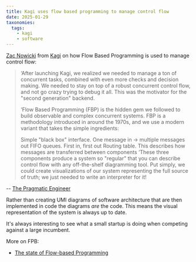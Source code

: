 ```yaml
---
title: Kagi uses flow based programming to manage control flow
date: 2025-01-29
taxonomies:
  tags:
    - kagi
    - software
---
```


[Zac Nowicki](https://github.com/z64) from [Kagi](https://kagi.com) on how Flow Based Programming is used to manage control flow:

> ‘After launching Kagi, we realized we needed to manage a ton of concurrent tasks, combined with even more checks and decision making. We needed to stay on top of a robust concurrent control flow, and not go crazy trying to debug it all. This was the motivator for the "second generation" backend.
>
> ‘Flow Based Programming (FBP) is the hidden gem we followed to build observable and complex concurrent systems. FBP is a methodology introduced in around the 1970s, and we use a modern variant that takes the simple ingredients:
>
> Simple "black box" interface. One message in → multiple messages out
> FIFO queues. First in, first out
> Routing table. This describes how messages are transferred between components
> ‘These three components produce a system so "regular" that you can describe control flow with any off-the-shelf diagramming tool. Put simply, we could create visualizations of our system representing the full source of truth; we just needed to write an interpreter for it!

-- [The Pragmatic Engineer](https://newsletter.pragmaticengineer.com/p/perplexity-and-kagi)

Rather than creating UMl diagrams of software architecture that are then implemented in code the diagrams *are* the code.
This means the visual representation of the system is always up to date.

It's always interesting to see what a small startup is doing when competing against a large incumbent.

More on FPB:

* [The state of Flow-based Programming](https://blog.kodigy.com/post/state-of-flow-based-programming/#problems-it-solves)
